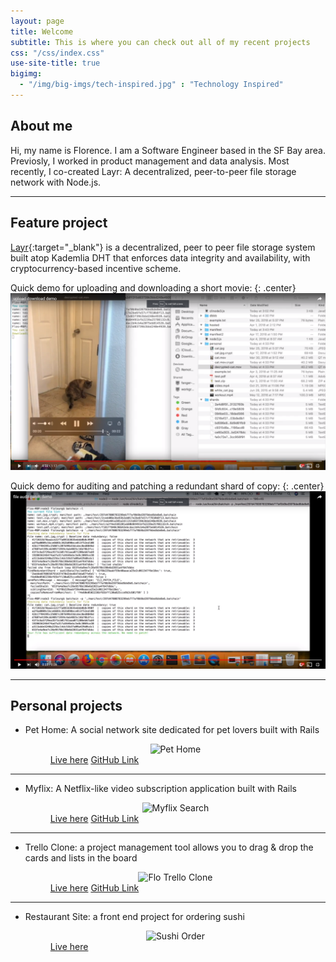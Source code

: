 ```yaml
---
layout: page
title: Welcome
subtitle: This is where you can check out all of my recent projects
css: "/css/index.css"
use-site-title: true
bigimg:
  - "/img/big-imgs/tech-inspired.jpg" : "Technology Inspired"
---
```


## About me
Hi, my name is Florence. I am a Software Engineer based in the SF Bay area. Previosly, I worked in product management and data analysis. Most recently, I co-created Layr: A decentralized, peer-to-peer file storage network with Node.js. 

---

## Feature project
[Layr](https://layr-team.github.io/layr-project/){:target="_blank"} is a decentralized, peer to peer file storage system built atop Kademlia DHT that enforces data integrity and availability, with cryptocurrency-based incentive scheme.

Quick demo for uploading and downloading a short movie:
{: .center}
[![Upload Download Process](/img/demo1.png)](https://youtu.be/YzmQs0NmmT4)

Quick demo for auditing and patching a redundant shard of copy:
{: .center}
[![Audit Patch Process](/img/demo2.png)](https://youtu.be/O-ieq6v0SHU)

---

## Personal projects

* Pet Home: A social network site dedicated for pet lovers built with Rails
  <figure>
    <center>
      <img src="https://s26.postimg.cc/k6z4xef49/Pethome.jpg" alt="Pet Home" />
    </center>
    <figcaption>
      <a href="https://pethome.herokuapp.com/" target='_blank'>Live here</a>
      <a href="https://github.com/floalex/pet-home" target='_blank'>GitHub Link</a>
    </figcaption>
  </figure>
---

* Myflix: A Netflix-like video subscription application built with Rails
  <figure>
    <center>
      <img src="https://s26.postimg.cc/5g9ewmrmx/myflix_search_page.jpg" alt="Myflix Search" />
    </center>
    <figcaption>
      <a href="https://flo-myflix.herokuapp.com/" target='_blank'>Live here</a>
      <a href="https://github.com/floalex/flo-myflix" target='_blank'>GitHub Link</a>
    </figcaption>
  </figure>
---

* Trello Clone: a project management tool allows you to drag & drop the cards and lists in the board
  <figure>
    <center>
      <img src="https://s26.postimg.cc/bopot1dqh/Trelloclone_App.jpg" alt="Flo Trello Clone" />
    </center>
    <figcaption>
      <a href="https://flo-trelloclone.herokuapp.com" target='_blank'>Live here</a>
      <a href="https://github.com/floalex/flotrelloclone" target='_blank'>GitHub Link</a>
    </figcaption>
  </figure>
---

* Restaurant Site: a front end project for ordering sushi
  <figure>
    <center>
      <img src="https://s26.postimg.cc/uh1jwmhuh/Sushi_Web_App.jpg" alt="Sushi Order" />
    </center>
    <figcaption>
      <a href="https://flo-restaurantmenu.herokuapp.com" target='_blank'>Live here</a>
    </figcaption>
  </figure>
